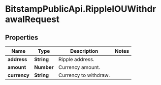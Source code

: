 # BitstampPublicApi.RippleIOUWithdrawalRequest

## Properties

Name | Type | Description | Notes
------------ | ------------- | ------------- | -------------
**address** | **String** | Ripple address. | 
**amount** | **Number** | Currency amount. | 
**currency** | **String** | Currency to withdraw. | 


